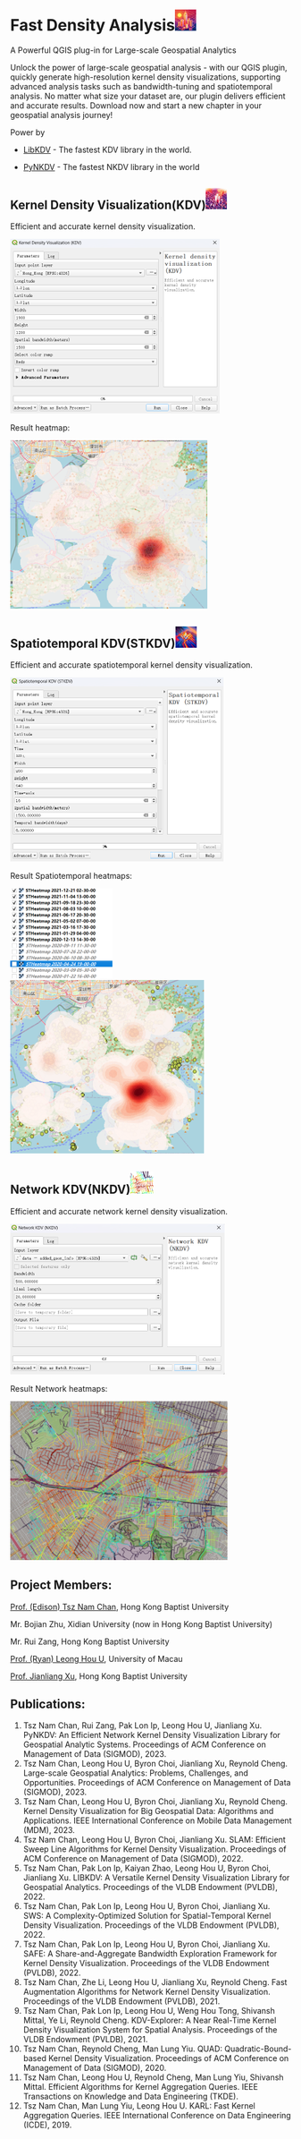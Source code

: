 # Fast Density Analysis<img src="README.assets/image-20230706110303177.png" alt="image-20230706110303177" style="zoom:15%;" />

A Powerful QGIS plug-in for Large-scale Geospatial Analytics

Unlock the power of large-scale geospatial analysis - with our QGIS plugin, quickly generate high-resolution kernel density visualizations, supporting advanced analysis tasks such as bandwidth-tuning and spatiotemporal analysis. No matter what size your dataset are, our plugin delivers efficient and accurate results. Download now and start a new chapter in your geospatial analysis journey!

Power by 

- [LibKDV](https://github.com/libkdv/libkdv) - The fastest KDV library in the world.

- [PyNKDV](https://github.com/edisonchan2013928/PyNKDV) - The fastest NKDV library in the world

## Kernel Density Visualization(KDV)<img src="README.assets/image-20230706110408351.png" alt="image-20230706110408351" style="zoom:15%;" />

Efficient and accurate kernel density visualization.

<img src="README.assets/image-20230706111004851.png" alt="image-20230706111004851" style="zoom:50%;" />

Result heatmap:

<img src="README.assets/image-20230706112040823.png" alt="image-20230706112040823" style="zoom:67%;" />



## Spatiotemporal KDV(STKDV)<img src="README.assets/image-20230706110526812.png" alt="image-20230706110526812" style="zoom:15%;" />

Efficient and accurate spatiotemporal kernel density visualization.

<img src="README.assets/image-20230706111144131.png" alt="image-20230706111144131" style="zoom:50%;" />

Result Spatiotemporal heatmaps:

<img src="README.assets/image-20230603000603373.png" alt="image-20230603000603373" style="zoom:50%;" />



<img src="README.assets/image-20230706111637940.png" alt="image-20230706111637940" style="zoom: 67%;" />



## Network KDV(NKDV)<img src="README.assets/nkdv.png" alt="nkdv" style="zoom: 25%;" />

Efficient and accurate network kernel density visualization.

<img src="README.assets/image-20230711161225125.png" alt="image-20230711161225125" style="zoom:50%;" />

Result Network heatmaps:

<img src="README.assets/image-20230711161520494.png" alt="image-20230711161520494" style="zoom:67%;" />

## Project Members:

[Prof. (Edison) Tsz Nam Chan](https://www.comp.hkbu.edu.hk/~edisonchan/), Hong Kong Baptist University

Mr. Bojian Zhu, Xidian University (now in Hong Kong Baptist University)

Mr. Rui Zang, Hong Kong Baptist University

[Prof. (Ryan) Leong Hou U](https://www.fst.um.edu.mo/personal/ryanlhu/), University of Macau

[Prof. Jianliang Xu](https://www.comp.hkbu.edu.hk/~xujl/), Hong Kong Baptist University

## Publications:

1. Tsz Nam Chan, Rui Zang, Pak Lon Ip, Leong Hou U, Jianliang Xu. PyNKDV: An Efficient Network Kernel Density Visualization Library for Geospatial Analytic Systems. Proceedings of ACM Conference on Management of Data (SIGMOD), 2023.
2. Tsz Nam Chan, Leong Hou U, Byron Choi, Jianliang Xu, Reynold Cheng. Large-scale Geospatial Analytics: Problems, Challenges, and Opportunities. Proceedings of ACM Conference on Management of Data (SIGMOD), 2023.
3. Tsz Nam Chan, Leong Hou U, Byron Choi, Jianliang Xu, Reynold Cheng. Kernel Density Visualization for Big Geospatial Data: Algorithms and Applications. IEEE International Conference on Mobile Data Management (MDM), 2023.
4. Tsz Nam Chan, Leong Hou U, Byron Choi, Jianliang Xu. SLAM: Efficient Sweep Line Algorithms for Kernel Density Visualization. Proceedings of ACM Conference on Management of Data (SIGMOD), 2022.
5. Tsz Nam Chan, Pak Lon Ip, Kaiyan Zhao, Leong Hou U, Byron Choi, Jianliang Xu. LIBKDV: A Versatile Kernel Density Visualization Library for Geospatial Analytics. Proceedings of the VLDB Endowment (PVLDB), 2022.
6. Tsz Nam Chan, Pak Lon Ip, Leong Hou U, Byron Choi, Jianliang Xu. SWS: A Complexity-Optimized Solution for Spatial-Temporal Kernel Density Visualization. Proceedings of the VLDB Endowment (PVLDB), 2022.
7. Tsz Nam Chan, Pak Lon Ip, Leong Hou U, Byron Choi, Jianliang Xu. SAFE: A Share-and-Aggregate Bandwidth Exploration Framework for Kernel Density Visualization. Proceedings of the VLDB Endowment (PVLDB), 2022.
8. Tsz Nam Chan, Zhe Li, Leong Hou U, Jianliang Xu, Reynold Cheng. Fast Augmentation Algorithms for Network Kernel Density Visualization. Proceedings of the VLDB Endowment (PVLDB), 2021.
9. Tsz Nam Chan, Pak Lon Ip, Leong Hou U, Weng Hou Tong, Shivansh Mittal, Ye Li, Reynold Cheng. KDV-Explorer: A Near Real-Time Kernel Density Visualization System for Spatial Analysis. Proceedings of the VLDB Endowment (PVLDB), 2021.
10. Tsz Nam Chan, Reynold Cheng, Man Lung Yiu. QUAD: Quadratic-Bound-based Kernel Density Visualization. Proceedings of ACM Conference on Management of Data (SIGMOD), 2020.
11. Tsz Nam Chan, Leong Hou U, Reynold Cheng, Man Lung Yiu, Shivansh Mittal. Efficient Algorithms for Kernel Aggregation Queries. IEEE Transactions on Knowledge and Data Engineering (TKDE).
12. Tsz Nam Chan, Man Lung Yiu, Leong Hou U. KARL: Fast Kernel Aggregation Queries. IEEE International Conference on Data Engineering (ICDE), 2019.
